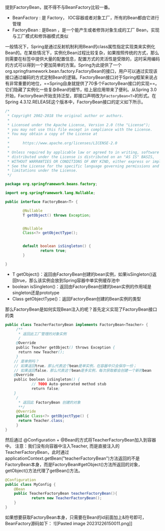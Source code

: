 提到FactoryBean，就不得不与BeanFactory比较一番。
- BeanFactory : 是 Factory， IOC容器或者对象工厂，所有的Bean都由它进行管理
- FactoryBean : 是Bean ，是一个能产生或者修饰对象生成的工厂 Bean，实现与工厂模式和修饰器模式类似

一般情况下，Spring是通过反射机制利用Bean的class属性指定实现类来实例化Bean的。在某些情况下，实例化Bean过程比较复杂，如果按照传统的方式，那么则需要在标签中提供大量的配置信息，配置方式的灵活性是受限的，这时采用编码的方式可以得到一个更加简单的方案。Spring为此提供了一个org.springframework.bean.factory.FactoryBean的接口，用户可以通过实现该接口通过编码的方式定制Bean的逻辑。FactoryBean接口对于Spring框架来说占有非常重要的地位，==Spring自身就提供了70多个FactoryBean接口的实现==。它们隐藏了实例化一些复杂Bean的细节，给上层应用带来了便利。从Spring 3.0开始，FactoryBean开始支持泛型，即接口声明改为`FactoryBean<T>`的形式。在Spring 4.3.12.RELEASE这个版本中，FactoryBean接口的定义如下所示。

```Java
/*
 * Copyright 2002-2018 the original author or authors.
 *
 * Licensed under the Apache License, Version 2.0 (the "License");
 * you may not use this file except in compliance with the License.
 * You may obtain a copy of the License at
 *
 *      https://www.apache.org/licenses/LICENSE-2.0
 *
 * Unless required by applicable law or agreed to in writing, software
 * distributed under the License is distributed on an "AS IS" BASIS,
 * WITHOUT WARRANTIES OR CONDITIONS OF ANY KIND, either express or implied.
 * See the License for the specific language governing permissions and
 * limitations under the License.
 */

package org.springframework.beans.factory;

import org.springframework.lang.Nullable;

public interface FactoryBean<T> {

        @Nullable
        T getObject() throws Exception;


        @Nullable
        Class<?> getObjectType();


        default boolean isSingleton() {
                return true;
        }

}
```

- T getObject()：返回由FactoryBean创建的bean实例，如果isSingleton()返回true，那么该实例会放到Spring容器中单实例缓存池中
- boolean isSingleton()：返回由FactoryBean创建的bean实例的作用域是singleton还是prototype
- Class getObjectType()：返回FactoryBean创建的Bean实例的类型

那么FactoryBean是如何实现Bean注入的呢？首先定义实现了FactoryBean接口的类

```Java
public class TeacherFactoryBean implements FactoryBean<Teacher> {
     /**
      * 返回此工厂管理的对象实例
      /
     @Override
     public Teacher getObject() throws Exception {
      return new Teacher();
     }
    // 是单例吗？
    // 如果返回true，那么代表这个bean是单实例，在容器中只会保存一份；
    // 如果返回false，那么代表这个bean是多实例，每次获取都会创建一个新的bean
    @Override
    public boolean isSingleton() {
            // TODO Auto-generated method stub
            return false;
    }
     /
      * 返回此 FactoryBean 创建的对象
      **/
     @Override
     public Class<?> getObjectType() {
      return Teacher.class;
     }
}
```

然后通过 @Configuration + @Bean的方式将TeacherFactoryBean加入到容器中。
注意：我们没有向容器中注入Teacher, 而是直接注入的TeacherFactoryBean，此时通过applicationContext.getBean("teacherFactoryBean")方法返回的不是FactoryBean本身，而是FactoryBean#getObject()方法所返回的对象，getObject()方法代理了getBean()方法。

```Java
@Configuration
public class MyConfig {
    @Bean
    public TeacherFactoryBean teacherFactoryBean(){
            return new TeacherFactoryBean();
    }
}
```

如果想要获取FactoryBean本身，只需要在Bean的id前面加上&符号即可，BeanFactory源码如下：
![[Pasted image 20231226150011.png]]